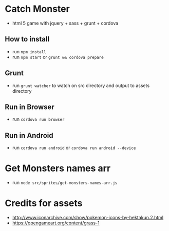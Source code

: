 # Catch Monster
* html 5 game with jquery + sass + grunt + cordova

## How to install
* run `npm install`
* run `npm start` or `grunt && cordova prepare`

## Grunt
* run `grunt watcher` to watch on src directory and output to assets directory

## Run in Browser
* run `cordova run browser`

## Run in Android
* run `cordova run android` or `cordova run android --device`

# Get Monsters names arr
* run `node src/sprites/get-monsters-names-arr.js`

# Credits for assets
* <http://www.iconarchive.com/show/pokemon-icons-by-hektakun.2.html>
* <https://opengameart.org/content/grass-1>